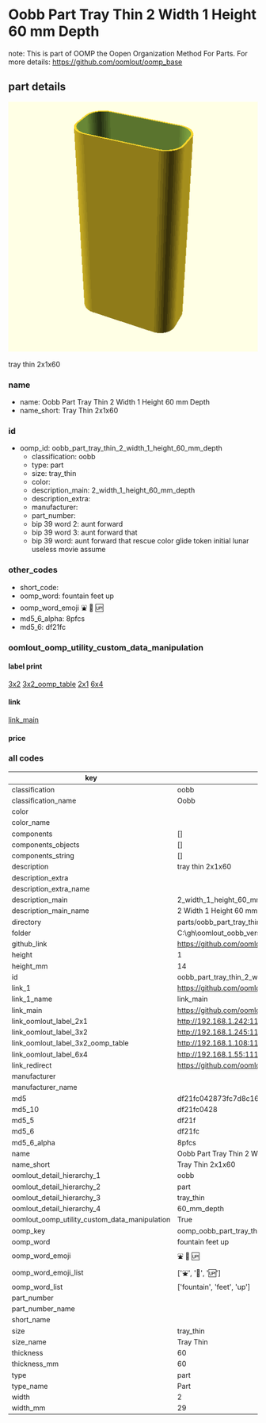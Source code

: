 # Oobb Part Tray Thin 2 Width 1 Height 60 mm Depth  

note: This is part of OOMP the Oopen Organization Method For Parts. For more details: https://github.com/oomlout/oomp_base

##  part details
  

[![](3dpr.png)](3dpr.png)

tray thin 2x1x60



### name
* name: Oobb Part Tray Thin 2 Width 1 Height 60 mm Depth
* name_short: Tray Thin 2x1x60 
### id
* oomp_id: oobb_part_tray_thin_2_width_1_height_60_mm_depth
  * classification: oobb
  * type: part
  * size: tray_thin
  * color: 
  * description_main: 2_width_1_height_60_mm_depth
  * description_extra: 
  * manufacturer: 
  * part_number: 
  * bip 39 word 2: aunt forward
  * bip 39 word 3: aunt forward that
  * bip 39 word: aunt forward that rescue color glide token initial lunar useless movie assume

### other_codes
* short_code: 
* oomp_word: fountain feet up
* oomp_word_emoji :fountain: :feet: :up:
* md5_6_alpha: 8pfcs
* md5_6: df21fc






### oomlout_oomp_utility_custom_data_manipulation
#### label print
[3x2](http://192.168.1.245:1112/?label=oomp%208pfcs)
[3x2_oomp_table](http://192.168.1.108:1112/?label=oomp%208pfcs)
[2x1](http://192.168.1.242:1112/?label=oomp%208pfcs)
[6x4](http://192.168.1.55:1112/?label=oomp%208pfcs)    

#### link

[link_main](https://github.com/oomlout/oomlout_oobb_version_4_generated_parts/tree/main/navigation_oomp/oobb/part/tray_thin/2_width_1_height_60_mm_depth/part)                              

#### price







### all codes 
| key | value |  
| --- | --- |  
| classification | oobb |  
| classification_name | Oobb |  
| color |  |  
| color_name |  |  
| components | [] |  
| components_objects | [] |  
| components_string | [] |  
| description | tray thin 2x1x60 |  
| description_extra |  |  
| description_extra_name |  |  
| description_main | 2_width_1_height_60_mm_depth |  
| description_main_name | 2 Width 1 Height 60 mm Depth |  
| directory | parts/oobb_part_tray_thin_2_width_1_height_60_mm_depth |  
| folder | C:\gh\oomlout_oobb_version_4_generated_parts\parts\oobb_part_tray_thin_2_width_1_height_60_mm_depth |  
| github_link | https://github.com/oomlout/oomlout_oomp_part_src/tree/main/parts/oobb_part_tray_thin_2_width_1_height_60_mm_depth |  
| height | 1 |  
| height_mm | 14 |  
| id | oobb_part_tray_thin_2_width_1_height_60_mm_depth |  
| link_1 | https://github.com/oomlout/oomlout_oobb_version_4_generated_parts/tree/main/navigation_oomp/oobb/part/tray_thin/2_width_1_height_60_mm_depth/part |  
| link_1_name | link_main |  
| link_main | https://github.com/oomlout/oomlout_oobb_version_4_generated_parts/tree/main/navigation_oomp/oobb/part/tray_thin/2_width_1_height_60_mm_depth/part |  
| link_oomlout_label_2x1 | http://192.168.1.242:1112/?label=oomp%208pfcs |  
| link_oomlout_label_3x2 | http://192.168.1.245:1112/?label=oomp%208pfcs |  
| link_oomlout_label_3x2_oomp_table | http://192.168.1.108:1112/?label=oomp%208pfcs |  
| link_oomlout_label_6x4 | http://192.168.1.55:1112/?label=oomp%208pfcs |  
| link_redirect | https://github.com/oomlout/oomlout_oobb_version_4_generated_parts/tree/main/parts/oobb_tray_thin_02_01_60 |  
| manufacturer |  |  
| manufacturer_name |  |  
| md5 | df21fc042873fc7d8c16db73bfd6f07a |  
| md5_10 | df21fc0428 |  
| md5_5 | df21f |  
| md5_6 | df21fc |  
| md5_6_alpha | 8pfcs |  
| name | Oobb Part Tray Thin 2 Width 1 Height 60 mm Depth |  
| name_short | Tray Thin 2x1x60  |  
| oomlout_detail_hierarchy_1 | oobb |  
| oomlout_detail_hierarchy_2 | part |  
| oomlout_detail_hierarchy_3 | tray_thin |  
| oomlout_detail_hierarchy_4 | 60_mm_depth |  
| oomlout_oomp_utility_custom_data_manipulation | True |  
| oomp_key | oomp_oobb_part_tray_thin_2_width_1_height_60_mm_depth |  
| oomp_word | fountain feet up |  
| oomp_word_emoji | :fountain: :feet: :up: |  
| oomp_word_emoji_list | [':fountain:', ':feet:', ':up:'] |  
| oomp_word_list | ['fountain', 'feet', 'up'] |  
| part_number |  |  
| part_number_name |  |  
| short_name |  |  
| size | tray_thin |  
| size_name | Tray Thin |  
| thickness | 60 |  
| thickness_mm | 60 |  
| type | part |  
| type_name | Part |  
| width | 2 |  
| width_mm | 29 |  
